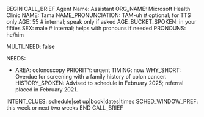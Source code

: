 BEGIN CALL_BRIEF
Agent Name: Assistant
ORG_NAME: Microsoft Health Clinic
NAME: Tama
NAME_PRONUNCIATION: TAM-uh        # optional; for TTS only
AGE: 55                            # internal; speak only if asked
AGE_BUCKET_SPOKEN: in your fifties
SEX: male                          # internal; helps with pronouns if needed
PRONOUNS: he/him

MULTI_NEED: false

NEEDS:
- AREA: colonoscopy
  PRIORITY: urgent
  TIMING: now
  WHY_SHORT: Overdue for screening with a family history of colon cancer.
  HISTORY_SPOKEN: Advised to schedule in February 2025; referral placed in February 2021.

INTENT_CLUES: schedule|set up|book|dates|times
SCHED_WINDOW_PREF: this week or next two weeks
END CALL_BRIEF